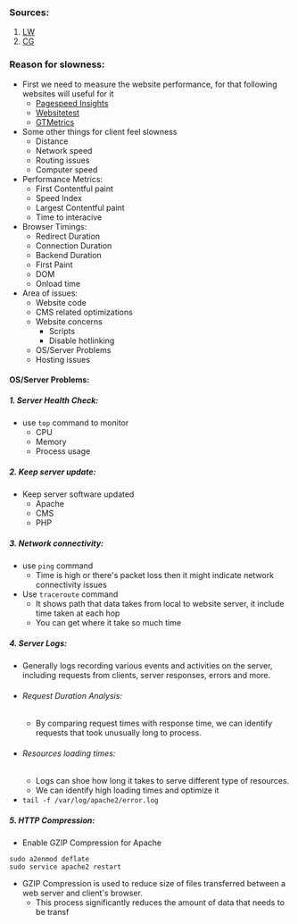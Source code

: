 
### Sources:
1. [LW](https://www.liquidweb.com/kb/how-to-troubleshoot-a-slow-loading-website/)
2. [CG](https://chat.openai.com/share/1a42cc47-cfd9-46cd-930d-6f8d851e7c32)
### Reason for slowness:

* First we need to measure the website performance, for that following websites will useful for it
	* [Pagespeed Insights](https://developers.google.com/speed/pagespeed/insights/)
	* [Websitetest](https://webpagetest.org/)
	* [GTMetrics](https://gtmetrix.com/)
* Some other things for client feel slowness
	* Distance
	* Network speed
	* Routing issues
	* Computer speed
* Performance Metrics:
	* First Contentful paint
	* Speed Index
	* Largest Contentful paint
	* Time to interacive
* Browser Timings:
	* Redirect Duration
	* Connection Duration
	* Backend Duration
	* First Paint
	* DOM
	* Onload time
* Area of issues:
	* Website code
	* CMS related optimizations
	* Website concerns
		* Scripts
		* Disable hotlinking
	* OS/Server Problems
	* Hosting issues

#### OS/Server Problems:

##### 1. Server Health Check:
* use `top` command to monitor
	* CPU
	* Memory
	* Process usage

##### 2. Keep server update:
* Keep server software updated
	* Apache
	* CMS
	* PHP

##### 3. Network connectivity:
* use `ping` command
	* Time is high or there's packet loss then it might indicate network connectivity issues
* Use `traceroute` command
	* It shows path that data takes from local to website server, it include time taken at each hop
	* You can get where it take so much time

##### 4. Server Logs:
* Generally logs recording various events and activities on the server, including requests from clients, server responses, errors and more.
* ###### Request Duration Analysis:
	* By comparing request times with response time, we can identify requests that took unusually long to process.
* ###### Resources loading times:
	* Logs can shoe how long it takes to serve different type of resources.
	* We can identify high loading times and optimize it
* `tail -f /var/log/apache2/error.log`

##### 5. HTTP Compression:
* Enable GZIP Compression for Apache

```
sudo a2enmod deflate
sudo service apache2 restart
```

* GZIP Compression is used to reduce size of files transferred between a web server and client's browser.
	* This process significantly reduces the amount of data that needs to be transf